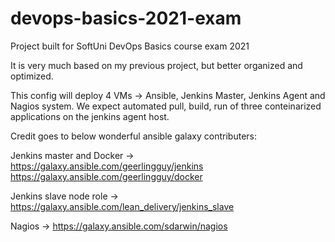 # devops-basics-2021-exam
Project built for SoftUni DevOps Basics course exam 2021

It is very much based on my previous project, but better organized and optimized.

This config will deploy 4 VMs -> Ansible, Jenkins Master, Jenkins Agent and Nagios system.
We expect automated pull, build, run of three conteinarized applications on the jenkins agent host.

Credit goes to below wonderful ansible galaxy contributers:

Jenkins master and Docker -> 
https://galaxy.ansible.com/geerlingguy/jenkins
https://galaxy.ansible.com/geerlingguy/docker

Jenkins slave node role -> 
https://galaxy.ansible.com/lean_delivery/jenkins_slave

Nagios -> 
https://galaxy.ansible.com/sdarwin/nagios
